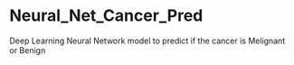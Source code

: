 # Neural_Net_Cancer_Pred
Deep Learning Neural Network model to predict if the cancer is Melignant or Benign

